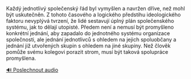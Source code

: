 
Každý jednotlivý společenský řád byl vymyšlen a navržen dříve, než mohl být uskutečněn. Z tohoto časového a logického předstihu ideologického faktoru nevyplývá tvrzení, že lidé sestavují úplný plán společenského systému, jak to dělají utopisté. Předem není a nemusí být promyšleno konkrétní jednání, aby zapadalo do jednotného systému organizace společnosti, ale jednání jednotlivců s ohledem na jejich spoluobčany a jednání již utvořených skupin s ohledem na jiné skupiny. Než člověk pomůže svému kolegovi porazit strom, musí být taková spolupráce promyšlena.

[🔊 Poslechnout audio](/data/7-paragraphs/audio/chapter_39/para_005-Kad-jednotliv-spoleensk-d-byl-vymylen-a-na.mp3)
